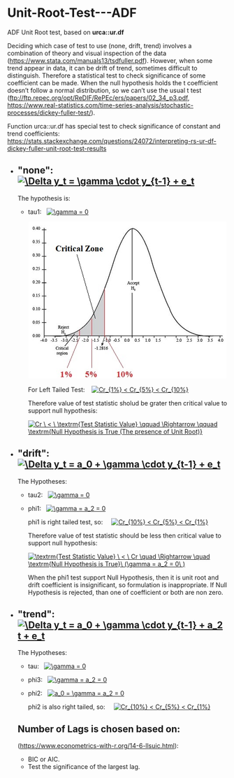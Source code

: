 # Unit-Root-Test---ADF

   ADF Unit Root test, based on **urca::ur.df**

   Deciding  which  case of test  to  use (none, drift, trend)  involves  a  combination  of  theory  and  visual  inspection  of  the  data (https://www.stata.com/manuals13/tsdfuller.pdf).
   However, when some trend appear in data, it can be drift of trend, sometimes difficult to distinguish.
   Therefore a statistical test to check significance of some coefficient can be made.
   When the null hypothesis holds the t coefficient doesn’t follow a normal distribution, so we can’t use the usual t test (ftp://ftp.repec.org/opt/ReDIF/RePEc/ers/papers/02_34_p3.pdf, https://www.real-statistics.com/time-series-analysis/stochastic-processes/dickey-fuller-test/).

   Function urca::ur.df has special test to check significance of constant and trend coefficients:  
   https://stats.stackexchange.com/questions/24072/interpreting-rs-ur-df-dickey-fuller-unit-root-test-results

 * ## "none":&nbsp; &nbsp;   <a href="https://www.codecogs.com/eqnedit.php?latex=\Delta&space;y_t&space;=&space;\gamma&space;\cdot&space;y_{t-1}&space;&plus;&space;e_t" target="_blank"><img src="https://latex.codecogs.com/gif.latex?\Delta&space;y_t&space;=&space;\gamma&space;\cdot&space;y_{t-1}&space;&plus;&space;e_t" title="\Delta y_t = \gamma \cdot y_{t-1} + e_t" /></a>

     The hypothesis is:

     * tau1:&nbsp;&nbsp; <a href="https://www.codecogs.com/eqnedit.php?latex=\gamma&space;=&space;0" target="_blank"><img src="https://latex.codecogs.com/gif.latex?\gamma&space;=&space;0"  title="\gamma = 0" /></a>

       ![Left Tailed Test](https://github.com/kamilbanas85/Unit-Root-Test---ADF/blob/master/Critical_Values.jpg)

       For Left Tailed Test:&nbsp; &nbsp;  <a href="https://www.codecogs.com/eqnedit.php?latex=Cr_{1%}&space;<&space;Cr_{5%}&space;<&space;Cr_{10%}" target="_blank"><img src="https://latex.codecogs.com/gif.latex?Cr_{1%}&space;<&space;Cr_{5%}&space;<&space;Cr_{10%}" title="Cr_{1%} < Cr_{5%} < Cr_{10%}" /></a>

       Therefore value of test statistic sholud be grater then critical value to support null hypothesis:

       <a href="https://www.codecogs.com/eqnedit.php?latex=Cr&space;\&space;<&space;\&space;\textrm{Test&space;Statistic&space;Value}&space;\qquad&space;\Rightarrow&space;\qquad&space;\textrm{Null&space;Hypothesis&space;is&space;True&space;(The&space;presence&space;of&space;Unit&space;Root)}" target="_blank"><img src="https://latex.codecogs.com/gif.latex?Cr&space;\&space;<&space;\&space;\textrm{Test&space;Statistic&space;Value}&space;\qquad&space;\Rightarrow&space;\qquad&space;\textrm{Null&space;Hypothesis&space;is&space;True&space;(The&space;presence&space;of&space;Unit&space;Root)}" title="Cr \ < \ \textrm{Test Statistic Value} \qquad \Rightarrow \qquad \textrm{Null Hypothesis is True (The presence of Unit Root)}" /></a>


 * ## "drift":&nbsp;&nbsp; <a href="https://www.codecogs.com/eqnedit.php?latex=\Delta&space;y_t&space;=&space;a_0&space;&plus;&space;\gamma&space;\cdot&space;y_{t-1}&space;&plus;&space;e_t" target="_blank"><img src="https://latex.codecogs.com/gif.latex?\Delta&space;y_t&space;=&space;a_0&space;&plus;&space;\gamma&space;\cdot&space;y_{t-1}&space;&plus;&space;e_t" title="\Delta y_t = a_0 + \gamma \cdot y_{t-1} + e_t" /></a>

     The Hypotheses:
     * tau2:&nbsp;&nbsp; <a href="https://www.codecogs.com/eqnedit.php?latex=\gamma&space;=&space;0" target="_blank"><img src="https://latex.codecogs.com/gif.latex?\gamma&space;=&space;0" title="\gamma = 0" /></a>

     * phi1:&nbsp;&nbsp; <a href="https://www.codecogs.com/eqnedit.php?latex=\gamma&space;=&space;a_2&space;=&space;0" target="_blank"><img src="https://latex.codecogs.com/gif.latex?\gamma&space;=&space;a_2&space;=&space;0" title="\gamma = a_2 = 0" /></a>

       phi1 is right tailed test, so: &nbsp; &nbsp; <a href="https://www.codecogs.com/eqnedit.php?latex=Cr_{10%}&space;<&space;Cr_{5%}&space;<&space;Cr_{1%}" target="_blank"><img src="https://latex.codecogs.com/gif.latex?Cr_{10%}&space;<&space;Cr_{5%}&space;<&space;Cr_{1%}" title="Cr_{10%} < Cr_{5%} < Cr_{1%}" /></a>

       Therefore value of test statistic should be less then critical value to support null hypothesis:

       <a href="https://www.codecogs.com/eqnedit.php?latex=\textrm{Test&space;Statistic&space;Value}&space;\&space;<&space;\&space;Cr&space;\quad&space;\Rightarrow&space;\quad&space;\textrm{Null&space;Hypothesis&space;is&space;True}\&space;(\gamma&space;=&space;a_2&space;=&space;0\&space;)" target="_blank"><img src="https://latex.codecogs.com/gif.latex?\textrm{Test&space;Statistic&space;Value}&space;\&space;<&space;\&space;Cr&space;\quad&space;\Rightarrow&space;\quad&space;\textrm{Null&space;Hypothesis&space;is&space;True}\&space;(\gamma&space;=&space;a_2&space;=&space;0\&space;)" title="\textrm{Test Statistic Value} \ < \ Cr \quad \Rightarrow \quad \textrm{Null Hypothesis is True}\ (\gamma = a_2 = 0\ )" /></a>

       When the phi1 test support Null Hypothesis, then it is unit root and drift coefficient is insignificant, so formulation is inappropriate. If Null Hypothesis is rejected, than  one of coefficient or both are non zero.

 * ## "trend":&nbsp;&nbsp; <a href="https://www.codecogs.com/eqnedit.php?latex=\Delta&space;y_t&space;=&space;a_0&space;&plus;&space;\gamma&space;\cdot&space;y_{t-1}&space;&plus;&space;a_2&space;t&space;&plus;&space;e_t" target="_blank"><img src="https://latex.codecogs.com/gif.latex?\Delta&space;y_t&space;=&space;a_0&space;&plus;&space;\gamma&space;\cdot&space;y_{t-1}&space;&plus;&space;a_2&space;t&space;&plus;&space;e_t" title="\Delta y_t = a_0 + \gamma \cdot y_{t-1} + a_2 t + e_t" /></a>


      The Hypotheses:
      * tau:&nbsp;&nbsp; <a href="https://www.codecogs.com/eqnedit.php?latex=\gamma&space;=&space;0" target="_blank"><img src="https://latex.codecogs.com/gif.latex?\gamma&space;=&space;0" title="\gamma = 0" /></a>

      * phi3:&nbsp;&nbsp; <a href="https://www.codecogs.com/eqnedit.php?latex=\gamma&space;=&space;a_2&space;=&space;0" target="_blank"><img src="https://latex.codecogs.com/gif.latex?\gamma&space;=&space;a_2&space;=&space;0" title="\gamma = a_2 = 0" /></a>

      * phi2:&nbsp;&nbsp; <a href="https://www.codecogs.com/eqnedit.php?latex=a_0&space;=&space;\gamma&space;=&space;a_2&space;=&space;0" target="_blank"><img src="https://latex.codecogs.com/gif.latex?a_0&space;=&space;\gamma&space;=&space;a_2&space;=&space;0" title="a_0 = \gamma = a_2 = 0" /></a>
 
        phi2 is also right tailed, so: &nbsp; &nbsp; <a href="https://www.codecogs.com/eqnedit.php?latex=Cr_{10%}&space;<&space;Cr_{5%}&space;<&space;Cr_{1%}" target="_blank"><img src="https://latex.codecogs.com/gif.latex?Cr_{10%}&space;<&space;Cr_{5%}&space;<&space;Cr_{1%}" title="Cr_{10%} < Cr_{5%} < Cr_{1%}" /></a>




   ## Number of Lags is chosen based on:
      (https://www.econometrics-with-r.org/14-6-llsuic.html):
      * BIC or AIC.
      * Test the significance of the largest lag.


